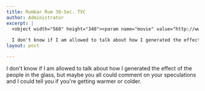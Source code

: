 ```yaml
---
title: Rumbar Rum 30-Sec. TVC
author: Administrator
excerpt: |
  <object width="560" height="340"><param name="movie" value="http://www.youtube.com/v/OgtaIfg2P54?fs=1&amp;hl=en_US&amp;rel=0"></param><param name="allowFullScreen" value="true"></param><param name="allowscriptaccess" value="always"></param><embed src="http://www.youtube.com/v/OgtaIfg2P54?fs=1&amp;hl=en_US&amp;rel=0" type="application/x-shockwave-flash" allowscriptaccess="always" allowfullscreen="true" width="560" height="340"></embed></object>
  
  I don't know if I am allowed to talk about how I generated the effect of the people in the glass,...
layout: post

---
```

I don't know if I am allowed to talk about how I generated the effect of the people in the glass, but maybe you all could comment on your speculations and I could tell you if you're getting warmer or colder.
